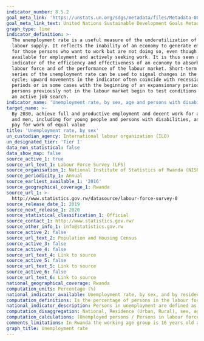 ```yaml
---
indicator_number: 8.5.2
goal_meta_link: 'https://unstats.un.org/sdgs/metadata/files/Metadata-08-05-02.pdf '
goal_meta_link_text: United Nations Sustainable Development Goals Metadata (PDF 383 KB)
graph_type: line
indicator_definition: >-
  The unemployment rate is a useful measure of the underutilization of the
  labour supply. It reflects the inability of an economy to generate employment
  for those persons who want to work but are not doing so, even though they are
  available for employment and actively seeking work. It is thus seen as an
  indicator of the efficiency and effectiveness of an economy to absorb its
  labour force and of the performance of the labour market. Short-term time
  series of the unemployment rate can be used to signal changes in the business
  cycle; upward movements in the indicator often coincide with recessionary
  periods or in some cases with the beginning of an expansionary period as
  persons previously not in the labour market begin to test conditions through
  an active job search.
indicator_name: 'Unemployment rate, by sex, age and persons with disabilities'
target_name: >-
  By 2030, achieve full and productive employment and decent work for all women
  and men, including for young people and persons with disabilities, and equal
  pay for work of equal value
title: 'Unemployment rate, by sex'
un_custodian_agency: International labour organization (ILO)
un_designated_tier: 'Tier I'
data_non_statistical: false
data_show_map: false
source_active_1: true
source_url_text_1: Labour Force Survey (LFS)
source_organisation_1: National Institute of Statistics of Rwanda (NISR)
source_periodicity_1: Annual
source_earliest_available_1: '2016'
source_geographical_coverage_1: Rwanda
source_url_1: >-
  http://www.statistics.gov.rw/datasource/labour-force-survey-0
source_release_date_1: 2019
source_next_release_1: 2020
source_statistical_classification_1: Official
source_contact_1: http://www.statistics.gov.rw/
source_other_info_1: info@statistics.gov.rw
source_active_2: false
source_url_text_2: Population and Housing Census
source_active_3: false
source_active_4: false
source_url_text_4: Link to source
source_active_5: false
source_url_text_5: Link to source
source_active_6: false
source_url_text_6: Link to source
national_geographical_coverage: Rwanda
computation_units: Percentage (%)
national_indicator_available: Unemployment rate, by sex, and by residence 
computation_definitions: Is the percentage of persons in the labour force who are unemployed.
national_indicator_description: Persons in unemployment are defined as all those of working age (usually persons aged 15 and above) who were not in employment, carried out activities to seek employment during a specified recent period and were currently available to take up employment given a job opportunity, where; (a) “not in employment” is assessed with respect to the short reference period for the measurement of employment; (b) to “seek employment” refers to any activity when carried out, during a specified recent period comprising the last four weeks or one month, for the purpose of finding a job or setting up a business or agricultural undertaking; (c) the point when the enterprise starts to exist should be used to distinguish between search activities aimed at setting up a business and the work activity itself, as evidenced by the enterprise’s registration to operate or by when financial resources become available, the necessary infrastructure or materials are in place or the first client or order is received, depending on the context; (d) “currently available” serves as a test of readiness to start a job in the present, assessed with respect to a short reference period comprising that used to measure employment (depending on national circumstances, the reference period may be extended to include a short subsequent period not exceeding two weeks in total, so as to ensure adequate coverage of unemployment situations among different population groups).
computation_disaggregation: National, Residence (Urban, Rural), sex, age group, Marital Status, Educational Attainment, Persons with disabilities. 
computation_calculations: (Unemployed persons / Persons in labour force) * 100
comments_limitations: In Rwanda the working age group is 16 years old and over unlike international standard which is 15 years and above. 
graph_title: Unemployment rate
---
```

